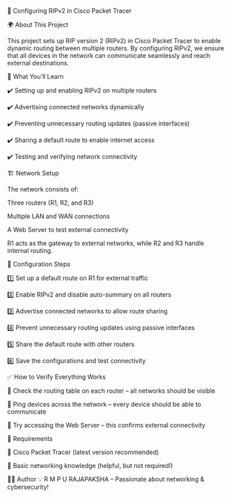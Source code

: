 🚀 Configuring RIPv2 in Cisco Packet Tracer

🌍 About This Project

This project sets up RIP version 2 (RIPv2) in Cisco Packet Tracer to enable dynamic routing between multiple routers. By configuring RIPv2, we ensure that all devices in the network can communicate seamlessly and reach external destinations.


🎯 What You'll Learn

✔️ Setting up and enabling RIPv2 on multiple routers

✔️ Advertising connected networks dynamically

✔️ Preventing unnecessary routing updates (passive interfaces)

✔️ Sharing a default route to enable internet access

✔️ Testing and verifying network connectivity


🏗 Network Setup

The network consists of:

Three routers (R1, R2, and R3)

Multiple LAN and WAN connections

A Web Server to test external connectivity

R1 acts as the gateway to external networks, while R2 and R3 handle internal routing.


🔧 Configuration Steps

1️⃣ Set up a default route on R1 for external traffic

2️⃣ Enable RIPv2 and disable auto-summary on all routers

3️⃣ Advertise connected networks to allow route sharing

4️⃣ Prevent unnecessary routing updates using passive interfaces

5️⃣ Share the default route with other routers

6️⃣ Save the configurations and test connectivity


✅ How to Verify Everything Works

🔹 Check the routing table on each router – all networks should be visible

🔹 Ping devices across the network – every device should be able to communicate

🔹 Try accessing the Web Server – this confirms external connectivity


🔗 Requirements

📌 Cisco Packet Tracer (latest version recommended)

📌 Basic networking knowledge (helpful, but not required!)


👩‍💻 Author
💡 R M P U RAJAPAKSHA – Passionate about networking & cybersecurity!

